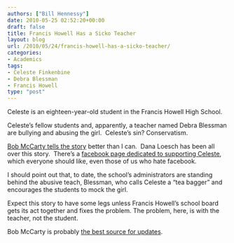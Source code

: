 ```yaml
---
authors: ["Bill Hennessy"]
date: 2010-05-25 02:52:20+00:00
draft: false
title: Francis Howell Has a Sicko Teacher
layout: blog
url: /2010/05/24/francis-howell-has-a-sicko-teacher/
categories:
- Academics
tags:
- Celeste Finkenbine
- Debra Blessman
- Francis Howell
type: "post"
---
```


Celeste is an eighteen-year-old student in the Francis Howell High School.

Celeste’s fellow students and, apparently, a teacher named Debra Blessman are bullying and abusing the girl.  Celeste’s sin? Conservatism.

[Bob McCarty tells the story](https://bobmccarty.com/2010/05/17/high-schooler-objects-to-sicko-final-exam/) better than I can.  Dana Loesch has been all over this story.  There’s a [facebook page dedicated to supporting Celeste](https://www.facebook.com/pages/We-Support-Celeste-Finkenbine/119716001402126?ref=search&sid=PltShcbbYUjugJdFIdJz1g.3299854651..1&v=wall), which everyone should like, even those of us who hate facebook.

I should point out that, to date, the school’s administrators are standing behind the abusive teach, Blessman, who calls Celeste a “tea bagger” and encourages the students to mock the girl.

Expect this story to have some legs unless Francis Howell’s school board gets its act together and fixes the problem. The problem, here, is with the teacher, not the student.

Bob McCarty is probably [the best source for updates](https://bobmccarty.com/).
